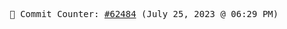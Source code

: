 <p align="center">
    <samp>
        📮 Commit Counter: <a href="https://github.com/Javascript-void0/Javascript-void0/commits/main">#62484</a> (July 25, 2023 @ 06:29 PM)
    </samp>
</p>
